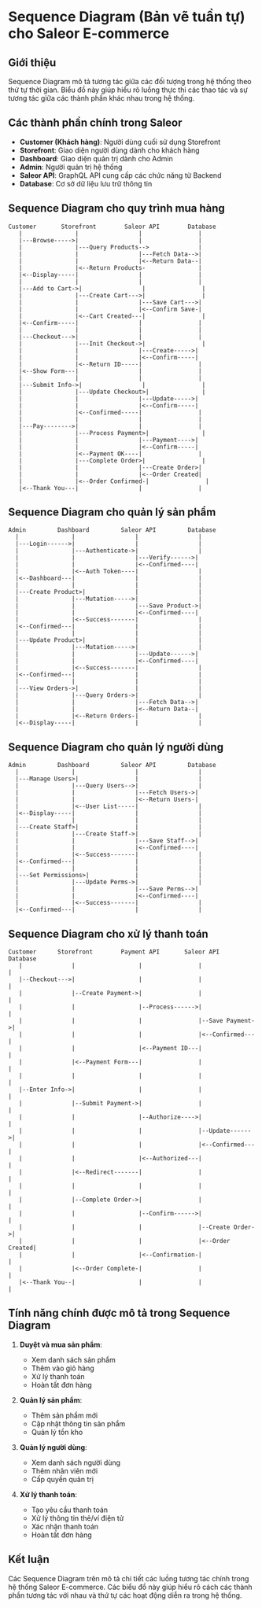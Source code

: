 # Sequence Diagram (Bản vẽ tuần tự) cho Saleor E-commerce

## Giới thiệu

Sequence Diagram mô tả tương tác giữa các đối tượng trong hệ thống theo thứ tự thời gian. Biểu đồ này giúp hiểu rõ luồng thực thi các thao tác và sự tương tác giữa các thành phần khác nhau trong hệ thống.

## Các thành phần chính trong Saleor

- **Customer (Khách hàng)**: Người dùng cuối sử dụng Storefront
- **Storefront**: Giao diện người dùng dành cho khách hàng
- **Dashboard**: Giao diện quản trị dành cho Admin
- **Admin**: Người quản trị hệ thống
- **Saleor API**: GraphQL API cung cấp các chức năng từ Backend
- **Database**: Cơ sở dữ liệu lưu trữ thông tin

## Sequence Diagram cho quy trình mua hàng

```
Customer       Storefront        Saleor API        Database
   |               |                 |                |
   |---Browse----->|                 |                |
   |               |---Query Products-->              |
   |               |                 |---Fetch Data-->|
   |               |                 |<--Return Data--|
   |               |<--Return Products-               |
   |<--Display-----|                 |                |
   |               |                 |                |
   |---Add to Cart->|                 |                |
   |               |---Create Cart--->|                |
   |               |                 |---Save Cart--->|
   |               |                 |<--Confirm Save-|
   |               |<--Cart Created---|                |
   |<--Confirm-----|                 |                |
   |               |                 |                |
   |---Checkout--->|                 |                |
   |               |---Init Checkout->|                |
   |               |                 |---Create----->|
   |               |                 |<--Confirm-----|
   |               |<--Return ID-----|                |
   |<--Show Form---|                 |                |
   |               |                 |                |
   |---Submit Info->|                 |                |
   |               |---Update Checkout>|               |
   |               |                 |---Update----->|
   |               |                 |<--Confirm-----|
   |               |<--Confirmed-----|                |
   |               |                 |                |
   |---Pay-------->|                 |                |
   |               |---Process Payment>|               |
   |               |                 |---Payment---->|
   |               |                 |<--Confirm-----|
   |               |<--Payment OK----|                |
   |               |---Complete Order>|                |
   |               |                 |---Create Order>|
   |               |                 |<--Order Created|
   |               |<--Order Confirmed-|                |
   |<--Thank You---|                 |                |
```

## Sequence Diagram cho quản lý sản phẩm

```
Admin         Dashboard         Saleor API         Database
  |               |                 |                 |
  |---Login------>|                 |                 |
  |               |---Authenticate->|                 |
  |               |                 |---Verify------>|
  |               |                 |<--Confirmed----|
  |               |<--Auth Token----|                 |
  |<--Dashboard---|                 |                 |
  |               |                 |                 |
  |---Create Product>|              |                 |
  |               |---Mutation----->|                 |
  |               |                 |---Save Product->|
  |               |                 |<--Confirmed----|
  |               |<--Success-------|                 |
  |<--Confirmed---|                 |                 |
  |               |                 |                 |
  |---Update Product>|              |                 |
  |               |---Mutation----->|                 |
  |               |                 |---Update------>|
  |               |                 |<--Confirmed----|
  |               |<--Success-------|                 |
  |<--Confirmed---|                 |                 |
  |               |                 |                 |
  |---View Orders->|                |                 |
  |               |---Query Orders->|                 |
  |               |                 |---Fetch Data-->|
  |               |                 |<--Return Data--|
  |               |<--Return Orders-|                 |
  |<--Display-----|                 |                 |
```

## Sequence Diagram cho quản lý người dùng

```
Admin         Dashboard         Saleor API         Database
  |               |                 |                 |
  |---Manage Users>|                |                 |
  |               |---Query Users-->|                 |
  |               |                 |---Fetch Users->|
  |               |                 |<--Return Users-|
  |               |<--User List-----|                 |
  |<--Display-----|                 |                 |
  |               |                 |                 |
  |---Create Staff>|                |                 |
  |               |---Create Staff->|                 |
  |               |                 |---Save Staff-->|
  |               |                 |<--Confirmed----|
  |               |<--Success-------|                 |
  |<--Confirmed---|                 |                 |
  |               |                 |                 |
  |---Set Permissions>|             |                 |
  |               |---Update Perms->|                 |
  |               |                 |---Save Perms-->|
  |               |                 |<--Confirmed----|
  |               |<--Success-------|                 |
  |<--Confirmed---|                 |                 |
```

## Sequence Diagram cho xử lý thanh toán

```
Customer      Storefront        Payment API       Saleor API        Database
   |              |                  |                |                |
   |--Checkout--->|                  |                |                |
   |              |--Create Payment->|                |                |
   |              |                  |--Process------>|                |
   |              |                  |                |--Save Payment->|
   |              |                  |                |<--Confirmed---|
   |              |                  |<--Payment ID---|                |
   |              |<--Payment Form---|                |                |
   |              |                  |                |                |
   |--Enter Info->|                  |                |                |
   |              |--Submit Payment->|                |                |
   |              |                  |--Authorize---->|                |
   |              |                  |                |--Update------>|
   |              |                  |                |<--Confirmed---|
   |              |                  |<--Authorized---|                |
   |              |<--Redirect-------|                |                |
   |              |                  |                |                |
   |              |--Complete Order->|                |                |
   |              |                  |--Confirm------>|                |
   |              |                  |                |--Create Order->|
   |              |                  |                |<--Order Created|
   |              |                  |<--Confirmation-|                |
   |              |<--Order Complete-|                |                |
   |<--Thank You--|                  |                |                |
```

## Tính năng chính được mô tả trong Sequence Diagram

1. **Duyệt và mua sản phẩm**:
   - Xem danh sách sản phẩm
   - Thêm vào giỏ hàng
   - Xử lý thanh toán
   - Hoàn tất đơn hàng

2. **Quản lý sản phẩm**:
   - Thêm sản phẩm mới
   - Cập nhật thông tin sản phẩm
   - Quản lý tồn kho
   
3. **Quản lý người dùng**:
   - Xem danh sách người dùng
   - Thêm nhân viên mới
   - Cấp quyền quản trị

4. **Xử lý thanh toán**:
   - Tạo yêu cầu thanh toán
   - Xử lý thông tin thẻ/ví điện tử
   - Xác nhận thanh toán
   - Hoàn tất đơn hàng

## Kết luận

Các Sequence Diagram trên mô tả chi tiết các luồng tương tác chính trong hệ thống Saleor E-commerce. Các biểu đồ này giúp hiểu rõ cách các thành phần tương tác với nhau và thứ tự các hoạt động diễn ra trong hệ thống. 
